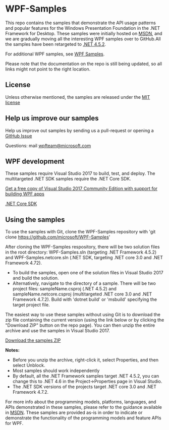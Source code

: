 # WPF-Samples
This repo contains the samples that demonstrate the API usage patterns and popular features for the Windows Presentation Foundation in the .NET Framework for Desktop. These samples were initially hosted on [MSDN](https://msdn.microsoft.com/en-us/library/vstudio/ms771633.aspx), and we are gradually 
moving all the interesting WPF samples over to GitHub.All the samples have been retargeted to [.NET 4.5.2](http://www.microsoft.com/en-us/download/details.aspx?id=42642).

For additional WPF samples, see [WPF Samples](https://msdn.microsoft.com/en-us/library/vstudio/ms771633.aspx).

Please note that the documentation on the repo is still being updated, so all links might not point to the right location.

## License
Unless otherwise mentioned, the samples are released under the [MIT license](https://github.com/Microsoft/WPF-Samples/blob/master/LICENSE)

## Help us improve our samples
Help us improve out samples by sending us a pull-request or opening a [GitHub Issue](https://github.com/Microsoft/WPF-Samples/issues)

Questions: mail wpfteam@microsoft.com

## WPF development
These samples require Visual Studio 2017 to build, test, and deploy. The multitargeted .NET SDK samples require the .NET Core SDK.

   [Get a free copy of Visual Studio 2017 Community Edition with support for building WPF apps](https://www.visualstudio.com/wpf-vs)

   [.NET Core SDK](https://github.com/dotnet/core-sdk)
   
## Using the samples

To use the samples with Git, clone the WPF-Samples repository with 'git clone https://github.com/microsoft/WPF-Samples'

After cloning the WPF-Samples respository, there will be two solution files in the root directory: WPF-Samples.sln (targeting .NET Framework 4.5.2) and WPF-Samples.netcore.sln (.NET SDK, targeting .NET core 3.0 and .NET Framework 4.72).

* To build the samples, open one of the solution files in Visual Studio 2017 and build the solution.
* Alternatively, navigate to the directory of a sample.  There will be two project files: sampleName.csproj (.NET 4.5.2) and sampleName.netcore.csproj (multitargeted .NET core 3.0 and .NET Framework 4.7.2). Build with 'dotnet build' or 'msbuild' specifying the target project file. 

The easiest way to use these samples without using Git is to download the zip file containing the current version (using the link below or by clicking the "Download ZIP" button on the repo page). You can then unzip the entire archive and use the samples in Visual Studio 2017.

   [Download the samples ZIP](../../archive/master.zip)

   **Notes:** 
   * Before you unzip the archive, right-click it, select Properties, and then select Unblock.
   * Most samples should work independently
   * By default, all the .NET Framework samples target .NET 4.5.2, you can change this to .NET 4.6 in the Project->Properties page in Visual Studio.
   * The .NET SDK versions of the projects target .NET core 3.0 and .NET Framework 4.7.2.

For more info about the programming models, platforms, languages, and APIs demonstrated in these samples, please refer to the guidance  available in  [MSDN](https://msdn.microsoft.com/en-us/library/ms754130.aspx). These samples are provided as-is in order to indicate or demonstrate the functionality of the programming models and feature APIs for WPF.
